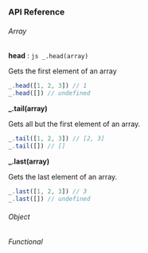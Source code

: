 ### API Reference

###### Array

**head** : ```js _.head(array)```

Gets the first element of an array

```js
_.head([1, 2, 3]) // 1
_.head([]) // undefined
```

**_.tail(array)**

Gets all but the first element of an array.

```js
_.tail([1, 2, 3]) // [2, 3]
_.tail([]) // []
```

**_.last(array)**

Gets the last element of an array.

```js
_.last([1, 2, 3]) // 3
_.last([]) // undefined
```

###### Object

###### Functional
